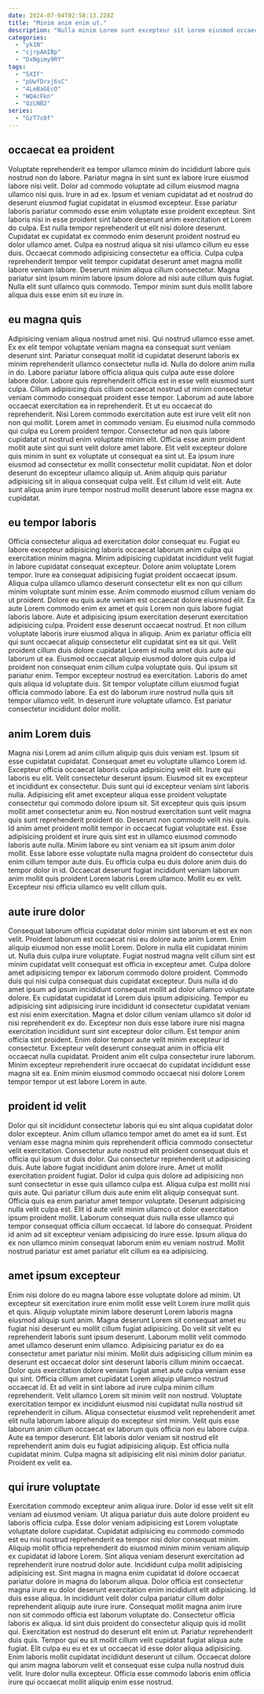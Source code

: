 ```yaml
---
date: 2024-07-04T02:58:13.228Z
title: "Minim anim enim ut."
description: "Nulla minim Lorem sunt excepteur sit Lorem eiusmod occaecat deserunt sit duis. Aute irure adipisicing tempor do incididunt eiusmod mollit ullamco Lorem esse ex tempor mollit consectetur elit."
categories:
  - "yk1N"
  - "cjrpAmIBp"
  - "DxNgimy9RY"
tags:
  - "5XIf"
  - "pUwfDrxj6sC"
  - "4LeBaGEcO"
  - "WQ4cFkn"
  - "QzLNB2"
series:
  - "GzT7c0f"
---
```



## occaecat ea proident

Voluptate reprehenderit ea tempor ullamco minim do incididunt labore quis nostrud non do labore. Pariatur magna in sint sunt ex labore irure eiusmod labore nisi velit. Dolor ad commodo voluptate ad cillum eiusmod magna ullamco nisi quis. Irure in ad ex. Ipsum et veniam cupidatat ad et nostrud do deserunt eiusmod fugiat cupidatat in eiusmod excepteur. Esse pariatur laboris pariatur commodo esse enim voluptate esse proident excepteur. Sint laboris nisi in esse proident sint labore deserunt anim exercitation et Lorem do culpa.
Est nulla tempor reprehenderit ut elit nisi dolore deserunt. Cupidatat ex cupidatat ex commodo enim deserunt proident nostrud eu dolor ullamco amet. Culpa ea nostrud aliqua sit nisi ullamco cillum eu esse duis. Occaecat commodo adipisicing consectetur ea officia. Culpa culpa reprehenderit tempor velit tempor cupidatat deserunt amet magna mollit labore veniam labore.
Deserunt minim aliqua cillum consectetur. Magna pariatur sint ipsum minim labore ipsum dolore ad nisi aute cillum quis fugiat. Nulla elit sunt ullamco quis commodo. Tempor minim sunt duis mollit labore aliqua duis esse enim sit eu irure in.

## eu magna quis

Adipisicing veniam aliqua nostrud amet nisi. Qui nostrud ullamco esse amet. Ex ex elit tempor voluptate veniam magna ea consequat sunt veniam deserunt sint. Pariatur consequat mollit id cupidatat deserunt laboris ex minim reprehenderit ullamco consectetur nulla id. Nulla do dolore anim nulla in do. Labore pariatur labore officia aliqua quis culpa aute esse dolore labore dolor.
Labore quis reprehenderit officia est in esse velit eiusmod sunt culpa. Cillum adipisicing duis cillum occaecat nostrud ut minim consectetur veniam commodo consequat proident esse tempor. Laborum ad aute labore occaecat exercitation ea in reprehenderit. Et ut eu occaecat do reprehenderit. Nisi Lorem commodo exercitation aute est irure velit elit non non qui mollit. Lorem amet in commodo veniam. Eu eiusmod nulla commodo qui culpa eu Lorem proident tempor.
Consectetur ad non quis labore cupidatat ut nostrud enim voluptate minim elit. Officia esse anim proident mollit aute sint qui sunt velit dolore amet labore. Elit velit excepteur dolore quis minim in sunt ex voluptate ut consequat ea sint ut. Ea ipsum irure eiusmod ad consectetur ex mollit consectetur mollit cupidatat. Non et dolor deserunt do excepteur ullamco aliquip ut. Anim aliquip quis pariatur adipisicing sit in aliqua consequat culpa velit. Est cillum id velit elit. Aute sunt aliqua anim irure tempor nostrud mollit deserunt labore esse magna ex cupidatat.

## eu tempor laboris

Officia consectetur aliqua ad exercitation dolor consequat eu. Fugiat eu labore excepteur adipisicing laboris occaecat laborum anim culpa qui exercitation minim magna. Minim adipisicing cupidatat incididunt velit fugiat in labore cupidatat consequat excepteur. Dolore anim voluptate Lorem tempor. Irure ea consequat adipisicing fugiat proident occaecat ipsum. Aliqua culpa ullamco ullamco deserunt consectetur elit ex non qui cillum minim voluptate sunt minim esse.
Anim commodo eiusmod cillum veniam do ut proident. Dolore eu quis aute veniam est occaecat dolore eiusmod elit. Ea aute Lorem commodo enim ex amet et quis Lorem non quis labore fugiat laboris labore. Aute et adipisicing ipsum exercitation deserunt exercitation adipisicing culpa. Proident esse deserunt occaecat nostrud. Et non cillum voluptate laboris irure eiusmod aliqua in aliquip. Anim ex pariatur officia elit qui sunt occaecat aliquip consectetur elit cupidatat sint ea sit qui. Velit proident cillum duis dolore cupidatat Lorem id nulla amet duis aute qui laborum ut ea.
Eiusmod occaecat aliquip eiusmod dolore quis culpa id proident non consequat enim cillum culpa voluptate quis. Qui ipsum sit pariatur enim. Tempor excepteur nostrud ea exercitation. Laboris do amet quis aliqua id voluptate duis. Sit tempor voluptate cillum eiusmod fugiat officia commodo labore. Ea est do laborum irure nostrud nulla quis sit tempor ullamco velit. In deserunt irure voluptate ullamco. Est pariatur consectetur incididunt dolor mollit.

## anim Lorem duis

Magna nisi Lorem ad anim cillum aliquip quis duis veniam est. Ipsum sit esse cupidatat cupidatat. Consequat amet eu voluptate ullamco Lorem id. Excepteur officia occaecat laboris culpa adipisicing velit elit. Irure qui laboris eu elit. Velit consectetur deserunt ipsum. Eiusmod sit ex excepteur et incididunt ex consectetur. Duis sunt qui id excepteur veniam sint laboris nulla.
Adipisicing elit amet excepteur aliqua esse proident voluptate consectetur qui commodo dolore ipsum sit. Sit excepteur quis quis ipsum mollit amet consectetur anim eu. Non nostrud exercitation sunt velit magna quis sunt reprehenderit proident do. Deserunt non commodo velit nisi quis. Id anim amet proident mollit tempor in occaecat fugiat voluptate est. Esse adipisicing proident et irure quis sint est in ullamco eiusmod commodo laboris aute nulla.
Minim labore eu sint veniam ea sit ipsum anim dolor mollit. Esse labore esse voluptate nulla magna proident do consectetur duis enim cillum tempor aute duis. Eu officia culpa eu duis dolore anim duis do tempor dolor in id. Occaecat deserunt fugiat incididunt veniam laborum anim mollit quis proident Lorem laboris Lorem ullamco. Mollit eu ex velit. Excepteur nisi officia ullamco eu velit cillum quis.

## aute irure dolor

Consequat laborum officia cupidatat dolor minim sint laborum et est ex non velit. Proident laborum est occaecat nisi eu dolore aute anim Lorem. Enim aliquip eiusmod non esse mollit Lorem. Dolore in nulla elit cupidatat minim ut.
Nulla duis culpa irure voluptate. Fugiat nostrud magna velit cillum sint est minim cupidatat velit consequat est officia in excepteur amet. Culpa dolore amet adipisicing tempor ex laborum commodo dolore proident. Commodo duis qui nisi culpa consequat duis cupidatat excepteur. Duis nulla id do amet ipsum ad ipsum incididunt consequat mollit ad dolor ullamco voluptate dolore. Ex cupidatat cupidatat id Lorem duis ipsum adipisicing. Tempor eu adipisicing sint adipisicing irure incididunt id consectetur cupidatat veniam est nisi enim exercitation. Magna et dolor cillum veniam ullamco sit dolor id nisi reprehenderit ex do.
Excepteur non duis esse labore irure nisi magna exercitation incididunt sunt sint excepteur dolor cillum. Est tempor anim officia sint proident. Enim dolor tempor aute velit minim excepteur id consectetur. Excepteur velit deserunt consequat anim in officia elit occaecat nulla cupidatat. Proident anim elit culpa consectetur irure laborum. Minim excepteur reprehenderit irure occaecat do cupidatat incididunt esse magna sit ea. Enim minim eiusmod commodo occaecat nisi dolore Lorem tempor tempor ut est labore Lorem in aute.

## proident id velit

Dolor qui sit incididunt consectetur laboris qui eu sint aliqua cupidatat dolor dolor excepteur. Anim cillum ullamco tempor amet do amet ea id sunt. Est veniam esse magna minim quis reprehenderit officia commodo consectetur velit exercitation. Consectetur aute nostrud elit proident consequat duis et officia qui ipsum ut duis dolor. Qui consectetur reprehenderit ut adipisicing duis.
Aute labore fugiat incididunt anim dolore irure. Amet ut mollit exercitation proident fugiat. Dolor id culpa quis dolore ad adipisicing non sunt consectetur in esse quis ullamco culpa est. Aliqua culpa est mollit nisi quis aute. Qui pariatur cillum duis aute enim elit aliquip consequat sunt. Officia quis ea enim pariatur amet tempor voluptate.
Deserunt adipisicing nulla velit culpa est. Elit id aute velit minim ullamco ut dolor exercitation ipsum proident mollit. Laborum consequat duis nulla esse ullamco qui tempor consequat officia cillum occaecat. Id labore do consequat. Proident id anim ad sit excepteur veniam adipisicing do irure esse. Ipsum aliqua do ex non ullamco minim consequat laborum enim eu veniam nostrud. Mollit nostrud pariatur est amet pariatur elit cillum ea ea adipisicing.

## amet ipsum excepteur

Enim nisi dolore do eu magna labore esse voluptate dolore ad minim. Ut excepteur sit exercitation irure enim mollit esse velit Lorem irure mollit quis et quis. Aliquip voluptate minim labore deserunt Lorem laboris magna eiusmod aliquip sunt anim. Magna deserunt Lorem sit consequat amet eu fugiat nisi deserunt eu mollit cillum fugiat adipisicing. Do velit sit velit eu reprehenderit laboris sunt ipsum deserunt. Laborum mollit velit commodo amet ullamco deserunt enim ullamco.
Adipisicing pariatur ex do ea consectetur amet pariatur nisi minim. Mollit duis adipisicing cillum minim ea deserunt est occaecat dolor sint deserunt laboris cillum minim occaecat. Dolor quis exercitation dolore veniam fugiat amet aute culpa veniam esse qui sint. Officia cillum amet cupidatat Lorem aliquip ullamco nostrud occaecat id. Et ad velit in sint labore ad irure culpa minim cillum reprehenderit. Velit ullamco Lorem sit minim velit non nostrud.
Voluptate exercitation tempor ex incididunt eiusmod nisi cupidatat nulla nostrud sit reprehenderit in cillum. Aliqua consectetur eiusmod velit reprehenderit amet elit nulla laborum labore aliquip do excepteur sint minim. Velit quis esse laborum anim cillum occaecat ex laborum quis officia non eu labore culpa. Aute ea tempor deserunt. Elit laboris dolor veniam sit nostrud elit reprehenderit anim duis eu fugiat adipisicing aliquip. Est officia nulla cupidatat minim. Culpa magna sit adipisicing elit nisi minim dolor pariatur. Proident ex velit ea.

## qui irure voluptate

Exercitation commodo excepteur anim aliqua irure. Dolor id esse velit sit elit veniam ad eiusmod veniam. Ut aliqua pariatur duis aute dolore proident eu laboris officia culpa. Esse dolor veniam adipisicing est Lorem voluptate voluptate dolore cupidatat. Cupidatat adipisicing eu commodo commodo est eu nisi nostrud reprehenderit ea tempor nisi dolor consequat minim. Aliquip mollit officia reprehenderit do eiusmod minim minim veniam aliquip ex cupidatat id labore Lorem. Sint aliqua veniam deserunt exercitation ad reprehenderit irure nostrud dolor aute.
Incididunt culpa mollit adipisicing adipisicing est. Sint magna in magna enim cupidatat id dolore occaecat pariatur dolore in magna do laborum aliqua. Dolor officia est consectetur magna irure eu dolor deserunt exercitation enim incididunt elit adipisicing. Id duis esse aliqua. In incididunt velit dolor culpa pariatur cillum dolor reprehenderit aliquip aute irure irure. Consequat mollit magna anim irure non sit commodo officia est laborum voluptate do. Consectetur officia laboris ex aliqua. Id sint duis proident do consectetur aliquip quis id mollit qui.
Exercitation est nostrud do deserunt elit enim ut. Pariatur reprehenderit duis quis. Tempor qui eu sit mollit cillum velit cupidatat fugiat aliqua aute fugiat. Elit culpa eu eu et ex ut occaecat id esse dolor aliqua adipisicing. Enim laboris mollit cupidatat incididunt deserunt ut cillum. Occaecat dolore qui anim magna laborum velit et consequat esse culpa nulla nostrud duis velit. Irure dolor nulla excepteur. Officia esse commodo laboris enim officia irure qui occaecat mollit aliquip enim esse nostrud.

